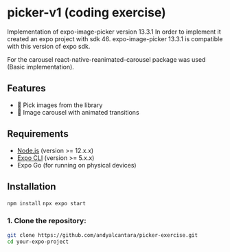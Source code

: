 # picker-v1 (coding exercise)

Implementation of expo-image-picker version 13.3.1
In order to implement it created an expo project with sdk 46. expo-image-picker
13.3.1 is compatible with this version of expo sdk.

For the carousel react-native-reanimated-carousel package was used (Basic implementation).

## Features
  - 📸 Pick images from the library
  - 🎡 Image carousel with animated transitions

## Requirements

- [Node.js](https://nodejs.org/) (version >= 12.x.x)
- [Expo CLI](https://docs.expo.dev/get-started/installation/) (version >= 5.x.x)
- Expo Go (for running on physical devices)

## Installation
`npm install`
`npx expo start`

### 1. Clone the repository:

```bash
git clone https://github.com/andyalcantara/picker-exercise.git
cd your-expo-project
